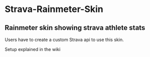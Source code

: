 # Strava-Rainmeter-Skin
## Rainmeter skin showing strava athlete stats

Users have to create a custom Strava api to use this skin.

Setup explained in the wiki

